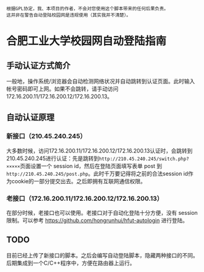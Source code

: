 ```
根据GPL协定，我、本项目的作者，不会对您使用这个脚本带来的任何后果负责。
这并非在警告自动登陆校园网是违规使用（其实我并不清楚）。
```

# 合肥工业大学校园网自动登陆指南

## 手动认证方式简介
一般地，操作系统/浏览器会自动检测网络状况并自动跳转到认证页面。此时输入帐号密码即可上网。如果不会跳转，请手动访问172.16.200.11/172.16.200.12/172.16.200.13。
## 自动认证原理
### 新接口（210.45.240.245）
大多数时候，访问172.16.200.11/172.16.200.12/172.16.200.13认证时，会跳转到210.45.240.245进行认证：先是跳转到`http://210.45.240.245/switch.php?×××××`页面设置一个 session id，然后在登陆页面填写表单 post 到`http://210.45.240.245/post.php`。此时千万要记得将之前的合法session id作为cookie的一部分提交出去。之后即拥有互联网通信权限。

### 老接口（172.16.200.11/172.16.200.12/172.16.200.13）
在部分时候，老接口也可以使用。老接口对于自动化登陆十分方便，没有 session 限制。可以参考 https://github.com/hongrunhui/hfut-autologin 进行登陆。

## TODO
目前已经上传了新接口的脚本。之后会编写自动登陆脚本，隐藏两种接口的不同。后期集成到一个C/C++程序中，方便在路由器上运行。
